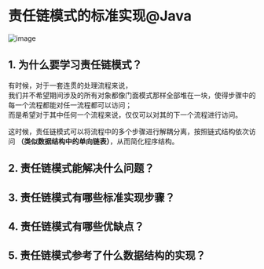# 责任链模式的标准实现@Java
![image](https://user-images.githubusercontent.com/64548919/131311630-563c2e3b-3792-4685-bb70-ad4dda0a6700.png)
## 1. 为什么要学习责任链模式？
有时候，对于一套连贯的处理流程来说，       
我们并不希望期间涉及的所有对象都像门面模式那样全部堆在一块，使得步骤中的每一个流程都能对任一流程都可以访问；         
而是希望对于其中任何一个流程来说，仅仅可以对其的下一个流程进行访问。        
       
这时候，责任链模式可以将流程中的多个步骤进行解耦分离，按照链式结构依次访问 **（类似数据结构中的单向链表）**，从而简化程序结构。         
## 2. 责任链模式能解决什么问题？
## 3. 责任链模式有哪些标准实现步骤？
## 4. 责任链模式有哪些优缺点？
## 5. 责任链模式参考了什么数据结构的实现？

